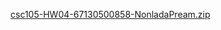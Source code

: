 [csc105-HW04-67130500858-NonladaPream.zip](https://github.com/user-attachments/files/19451535/csc105-HW04-67130500858-NonladaPream.zip)
